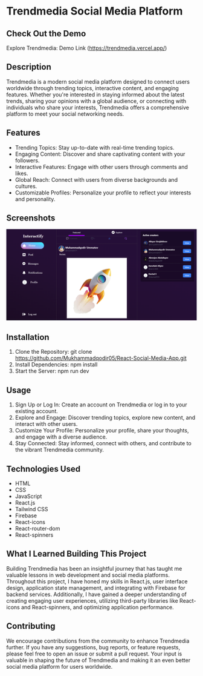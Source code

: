# Trendmedia Social Media Platform

## Check Out the Demo
Explore Trendmedia: Demo Link (https://trendmedia.vercel.app/)

## Description
Trendmedia is a modern social media platform designed to connect users worldwide through trending topics, interactive content, and engaging features. Whether you're interested in staying informed about the latest trends, sharing your opinions with a global audience, or connecting with individuals who share your interests, Trendmedia offers a comprehensive platform to meet your social networking needs.

## Features
- Trending Topics: Stay up-to-date with real-time trending topics.
- Engaging Content: Discover and share captivating content with your followers.
- Interactive Features: Engage with other users through comments and likes.
- Global Reach: Connect with users from diverse backgrounds and cultures.
- Customizable Profiles: Personalize your profile to reflect your interests and personality.

## Screenshots
![alt text](Trendmedia.png)

## Installation
1. Clone the Repository: git clone https://github.com/Mukhammadqodir05/React-Social-Media-App.git
2. Install Dependencies: npm install
3. Start the Server: npm run dev

## Usage
1. Sign Up or Log In: Create an account on Trendmedia or log in to your existing account.
2. Explore and Engage: Discover trending topics, explore new content, and interact with other users.
3. Customize Your Profile: Personalize your profile, share your thoughts, and engage with a diverse audience.
4. Stay Connected: Stay informed, connect with others, and contribute to the vibrant Trendmedia community.

## Technologies Used
- HTML
- CSS
- JavaScript
- React.js
- Tailwind CSS
- Firebase
- React-icons
- React-router-dom
- React-spinners

## What I Learned Building This Project
Building Trendmedia has been an insightful journey that has taught me valuable lessons in web development and social media platforms. Throughout this project, I have honed my skills in React.js, user interface design, application state management, and integrating with Firebase for backend services. Additionally, I have gained a deeper understanding of creating engaging user experiences, utilizing third-party libraries like React-icons and React-spinners, and optimizing application performance.

## Contributing
We encourage contributions from the community to enhance Trendmedia further. If you have any suggestions, bug reports, or feature requests, please feel free to open an issue or submit a pull request. Your input is valuable in shaping the future of Trendmedia and making it an even better social media platform for users worldwide.
